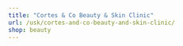```yaml
---
title: "Cortes & Co Beauty & Skin Clinic"
url: /usk/cortes-and-co-beauty-and-skin-clinic/
shop: beauty
---
```

